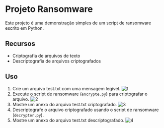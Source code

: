 # Projeto Ransomware

Este projeto é uma demonstração simples de um script de ransomware escrito em Python.

## Recursos

- Criptografia de arquivos de texto
- Descriptografia de arquivos criptografados

## Uso

1. Crie um arquivo test.txt com uma mensagem legível.
![1](https://github.com/dinatolucas/cibersecurity-dio-ransomware/assets/83898401/4da695d7-17f4-4600-ba00-9628efb8ee3e)
3. Execute o script de ransomware (`encrypte.py`) para criptografar o arquivo.
![2](https://github.com/dinatolucas/cibersecurity-dio-ransomware/assets/83898401/6a9e2535-c1bd-4c41-85e1-3533a1ae866a)
5. Mostre um anexo do arquivo test.txt criptografado.
![3](https://github.com/dinatolucas/cibersecurity-dio-ransomware/assets/83898401/13b6e01f-3577-4239-a5a3-29829f8ee5ba)
7. Descriptografe o arquivo criptografado usando o script de ransomware (`decrypter.py`).
8. Mostre um anexo do arquivo test.txt descriptografado.
![4](https://github.com/dinatolucas/cibersecurity-dio-ransomware/assets/83898401/d43ae320-9681-490c-93bf-693ddb994a7c)
